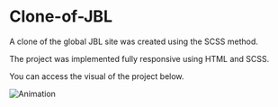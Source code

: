 # Clone-of-JBL

A clone of the global JBL site was created using the SCSS method.

The project was implemented fully responsive using HTML and SCSS.

You can access the visual of the project below.

![Animation](https://github.com/oranmehmetsirin/Clone-of-JBL/blob/main/gif.gif?raw=true)

